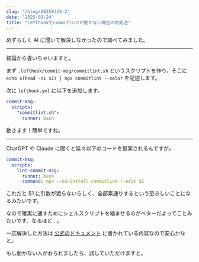 ```yaml
---
slug: "/blog/20250324-2"
date: "2025-03-24"
title: "Lefthookでcommitlintが動かない場合の対処法"
---
```


めずらしく AI に聞いて解決しなかったので調べてみました。

---

結論から書いちゃいますと。

まず `.lefthook/commit-msg/commitlint.sh` というスクリプトを作り、そこに `echo $(head -n1 $1) | npx commitlint --color` を記述します。

次に `lefthook.yml` に以下を追加します。

```yaml
commit-msg:
  scripts:
    "commitlint.sh":
      runner: bash
```

動きます！簡単ですね。

---

ChatGPT や Claude に聞くと延々以下のコードを提案されるんですが。

```yaml
commit-msg:
  scripts:
    lint-commit-msg:
      runner: bash
      command: npx --no-install commitlint --edit $1
```

これだと $1 に引数が渡らないらしく、全部素通りするという恐ろしいことになるみたいです。

なので確実に通すためにシェルスクリプトを噛ませるのがベターだよってことみたいです、なるほど…。

一応解決した方法は [公式のドキュメント](https://github.com/evilmartians/lefthook/blob/master/docs/mdbook/usage/tips.md) に書かれている内容なので安心かなと。

もし動かない人がおられましたら、試していただけますと。
